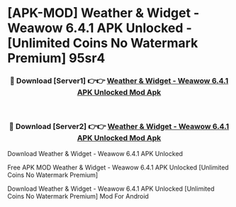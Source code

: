 # [APK-MOD] Weather & Widget - Weawow 6.4.1 APK Unlocked - [Unlimited Coins No Watermark Premium] 95sr4



<div align="center">
<h3>🔴 Download [Server1] 👉👉 <a href="https://momento.my/?title=Weather_&_Widget_-_Weawow_6.4.1_APK_Unlocked">Weather & Widget - Weawow 6.4.1 APK Unlocked Mod Apk</a></h3><br>

<h3>🔴 Download [Server2] 👉👉 <a href="https://momento.my/?title=Weather_&_Widget_-_Weawow_6.4.1_APK_Unlocked">Weather & Widget - Weawow 6.4.1 APK Unlocked Mod Apk</a></h3>
</div>



Download Weather & Widget - Weawow 6.4.1 APK Unlocked 

Free APK MOD Weather & Widget - Weawow 6.4.1 APK Unlocked [Unlimited Coins No Watermark Premium]

Download Weather & Widget - Weawow 6.4.1 APK Unlocked [Unlimited Coins No Watermark Premium] Mod For Android

